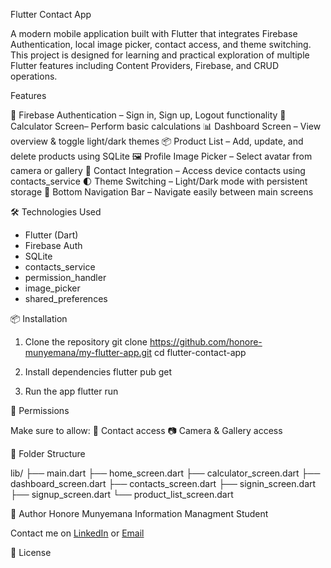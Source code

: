  Flutter Contact App

A modern mobile application built with Flutter that integrates Firebase Authentication, local image picker, contact access, and theme switching. This project is designed for learning and practical exploration of multiple Flutter features including Content Providers, Firebase, and CRUD operations.

 Features

 🔐 Firebase Authentication – Sign in, Sign up, Logout functionality
 🧮 Calculator Screen– Perform basic calculations
 📊 Dashboard Screen – View overview & toggle light/dark themes
 📦 Product List – Add, update, and delete products using SQLite
 🖼️ Profile Image Picker – Select avatar from camera or gallery
 📇 Contact Integration – Access device contacts using contacts_service
 🌓 Theme Switching – Light/Dark mode with persistent storage
 🎯 Bottom Navigation Bar – Navigate easily between main screens

🛠️ Technologies Used

- Flutter (Dart)
- Firebase Auth
- SQLite
- contacts_service
- permission_handler
- image_picker
- shared_preferences

 📦 Installation

1. Clone the repository
   git clone https://github.com/honore-munyemana/my-flutter-app.git
   cd flutter-contact-app
   

2. Install dependencies
   flutter pub get
  

4. Run the app
     flutter run
  
📲 Permissions

Make sure to allow:
📇 Contact access
📷 Camera & Gallery access

📁 Folder Structure

lib/
├── main.dart
├── home_screen.dart
├── calculator_screen.dart
├── dashboard_screen.dart
├── contacts_screen.dart
├── signin_screen.dart
├── signup_screen.dart
└── product_list_screen.dart

 🙋 Author
Honore Munyemana 
Information Managment Student  

Contact me on [LinkedIn](https://www.linkedin.com/in/honore-/) or [Email](honoremushya@gmail.com)

 📜 License
